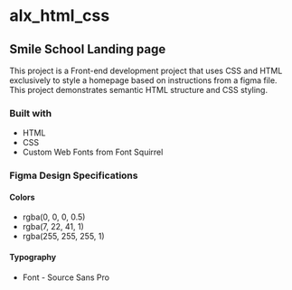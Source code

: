 # alx_html_css

## Smile School Landing page

This project is a Front-end development project that uses CSS and HTML exclusively to style a homepage based on instructions from a figma file. This project demonstrates semantic HTML structure and CSS styling.

### Built with 
* HTML
* CSS
* Custom Web Fonts from Font Squirrel

### Figma Design Specifications

#### Colors
* rgba(0, 0, 0, 0.5)
* rgba(7, 22, 41, 1)
* rgba(255, 255, 255, 1)

#### Typography
* Font - Source Sans Pro
